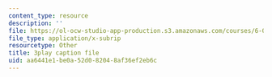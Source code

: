 ```yaml
---
content_type: resource
description: ''
file: https://ol-ocw-studio-app-production.s3.amazonaws.com/courses/6-006-introduction-to-algorithms-fall-2011/aa6441e1be0a52d082048af36ef2eb6c_P7frcB_-g4w.vtt
file_type: application/x-subrip
resourcetype: Other
title: 3play caption file
uid: aa6441e1-be0a-52d0-8204-8af36ef2eb6c
---
```


